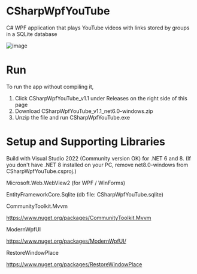 # CSharpWpfYouTube
C# WPF application that plays YouTube videos with links stored by groups in a SQLite database

![image](https://github.com/psun247/CSharpWpfYouTube/assets/31531761/b60f1223-9887-49a1-98a2-48c219b9caf9)

# Run
To run the app without compiling it,

1. Click CSharpWpfYouTube_v1.1 under Releases on the right side of this page
2. Download CSharpWpfYouTube_v1.1_net6.0-windows.zip
3. Unzip the file and run CSharpWpfYouTube.exe

# Setup and Supporting Libraries
Build with Visual Studio 2022 (Community version OK) for .NET 6 and 8. (If you don't have .NET 8 installed on your PC, remove net8.0-windows from CSharpWpfYouTube.csproj.)

Microsoft.Web.WebView2 (for WPF / WinForms)

EntityFrameworkCore.Sqlite (db file: CSharpWpfYouTube.sqlite)

CommunityToolkit.Mvvm

https://www.nuget.org/packages/CommunityToolkit.Mvvm

ModernWpfUI

https://www.nuget.org/packages/ModernWpfUI/

RestoreWindowPlace

https://www.nuget.org/packages/RestoreWindowPlace
